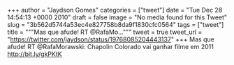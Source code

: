 
+++
author = "Jaydson Gomes"
categories = ["tweet"]
date = "Tue Dec 28 14:54:13 +0000 2010"
draft = false
image = "No media found for this Tweet"
slug = "3b562d5744a53ec4e827758b8da9f1830cfc0564"
tags = ["tweet"]
title = """Mas que afude! RT @RafaMo..."""
tweet = true
tweet_url = "https://twitter.com/jaydson/status/19768085204443137"
+++
Mas que afude! RT @RafaMorawski: Chapolin Colorado vai ganhar filme em 2011 http://bit.ly/gkPKtK
